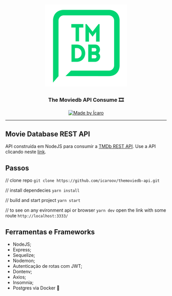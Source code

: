 <h1 align="center">
<img alt="Moviedb" src=".github/logo.png" />
</h1>

<h3 align="center">The Moviedb API Consume 🎞</h3>


<p align="center">
  <a href="https://github.com/icaroov">
    <img alt="Made by Ícaro" src="https://img.shields.io/badge/made%20by-Icaro%20Oliveira-green">
  </a>
 </p> 

---

## Movie Database REST API

API construída em NodeJS para consumir a [TMDb REST API](https://www.themoviedb.org/documentation/api). Use a API clicando neste [link]().

## Passos
// clone repo
`git clone https://github.com/icaroov/themoviedb-api.git`

// install dependecies
`yarn install`

// build and start project
`yarn start`

// to see on any evironment api or browser
`yarn dev` open the link with some route `http://localhost:3333/`

## Ferramentas e Frameworks
- NodeJS;
- Express;
- Sequelize;
- Nodemon;
- Autenticação de rotas com JWT;
- Dontenv;
- Axios;
- Insomnia;
- Postgres via Docker 🐳